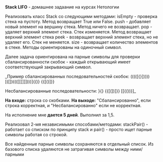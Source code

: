 **Stack LIFO** - домашнее задаание на курсах Нетологии

Реализовать класс Stack со следующими методами:
isEmpty  - проверка стека на пустоту. Метод возвращает True или False.
push     - добавляет новый элемент на вершину стека. Метод ничего не возвращает.
pop      - удаляет верхний элемент стека. Стек изменяется. Метод возвращает верхний элемент стека
peek     - возвращает верхний элемент стека, но не удаляет его. Стек не меняется.
size     - возвращает количество элементов в стеке.
Методы ориентированы на одиночный символ.

Далее задача ориентирована на парные символы для проверки сбалансированности скобок - каждый открывающий имеет 
соответствующий закрывающий символ.

_Пример сбалансированных последовательностей скобок:
(((([{}]))))
[([])((([[[]]])))]{()}
{{[()]}}

Несбалансированные последовательности:
}{}
{{[(])]}}
[[{())}]_

**На входе:** строка со скобками.
**На выходе:** "Сбалансированно", если строка корректная, и "Несбалансированно" если не корректная.

На исполнение мне **дается 5 дней**. 
Выполнил за 1,5.

Реализовал 2-мя независимыми способами/методами:
    stackPair() - работает со списком по принципу stack
    и
    pair() - просто ищет парные символы работая со строкой.

Все найденные парные символы сохраняются в отдельный список.
Из базового списка удаляются не затрагивая символы между ними/парными
